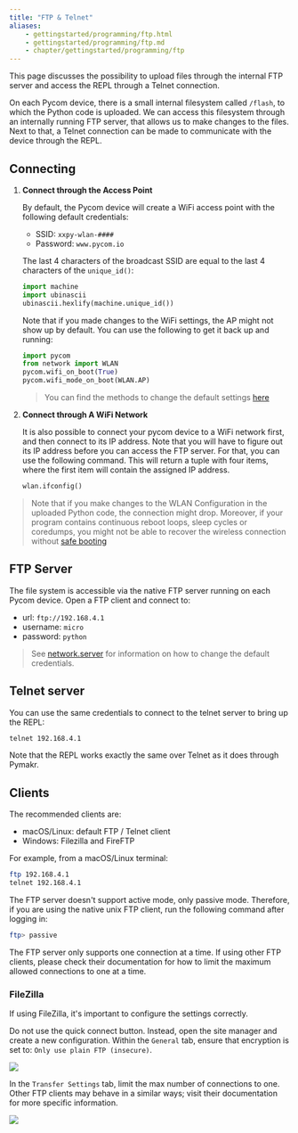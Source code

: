 ```yaml
---
title: "FTP & Telnet"
aliases:
    - gettingstarted/programming/ftp.html
    - gettingstarted/programming/ftp.md
    - chapter/gettingstarted/programming/ftp
---
```


This page discusses the possibility to upload files through the internal FTP server and access the REPL through a Telnet connection. 

On each Pycom device, there is a small internal filesystem called `/flash`, to which the Python code is uploaded. We can access this filesystem through an internally running FTP server, that allows us to make changes to the files. Next to that, a Telnet connection can be made to communicate with the device through the REPL. 
## Connecting
1. **Connect through the Access Point**

    By default, the Pycom device will create a WiFi access point with the following default credentials:
    * SSID: `xxpy-wlan-####`
    * Password: `www.pycom.io`

    The last 4 characters of the broadcast SSID are equal to the last 4 characters of the `unique_id()`:
    ```python
    import machine
    import ubinascii
    ubinascii.hexlify(machine.unique_id())
    ```

    Note that if you made changes to the WiFi settings, the AP might not show up by default. You can use the following to get it back up and running:
    ```python
    import pycom
    from network import WLAN
    pycom.wifi_on_boot(True)
    pycom.wifi_mode_on_boot(WLAN.AP)
    ```

    > You can find the methods to change the default settings [here](/firmwareapi/pycom/pycom/#boot-methods)

2. **Connect through A WiFi Network**
    
    It is also possible to connect your pycom device to a WiFi network first, and then connect to its IP address. Note that you will have to figure out its IP address before you can access the FTP server. For that, you can use the following command. This will return a tuple with four items, where the first item will contain the assigned IP address.
    ```python
    wlan.ifconfig()
    ```
> Note that if you make changes to the WLAN Configuration in the uploaded Python code, the connection might drop. Moreover, if your program contains continuous reboot loops, sleep cycles or coredumps, you might not be able to recover the wireless connection without [safe booting](../safeboot/)
## FTP Server
The file system is accessible via the native FTP server running on each Pycom device. Open a FTP client and connect to:

* url: `ftp://192.168.4.1`
* username: `micro`
* password: `python`

> See [network.server](/firmwareapi/pycom/network/server/) for information on how to change the default credentials. 


## Telnet server
You can use the same credentials to connect to the telnet server to bring up the REPL:
```bash
telnet 192.168.4.1
```
Note that the REPL works exactly the same over Telnet as it does through Pymakr. 

## Clients
The recommended clients are:
* macOS/Linux: default FTP / Telnet client
* Windows: Filezilla and FireFTP

For example, from a macOS/Linux terminal:

```bash
ftp 192.168.4.1
telnet 192.168.4.1
```

The FTP server doesn't support active mode, only passive mode. Therefore, if you are using the native unix FTP client, run the following command after logging in:

```bash
ftp> passive
```

The FTP server only supports one connection at a time. If using other FTP clients, please check their documentation for how to limit the maximum allowed connections to one at a time.

### FileZilla

If using FileZilla, it's important to configure the settings correctly.

Do not use the quick connect button. Instead, open the site manager and create a new configuration. Within the `General` tab, ensure that encryption is set to: `Only use plain FTP (insecure)`.

![](/gitbook/assets/filezilla-settings-1.png)

In the `Transfer Settings` tab, limit the max number of connections to one. Other FTP clients may behave in a similar ways; visit their documentation for more specific information.

![](/gitbook/assets/filezilla-settings-2.png)





